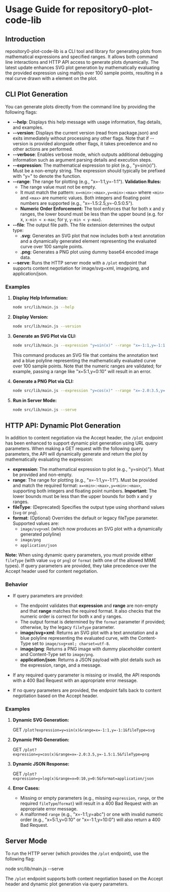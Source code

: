 # Usage Guide for repository0-plot-code-lib

## Introduction

repository0-plot-code-lib is a CLI tool and library for generating plots from mathematical expressions and specified ranges. It allows both command line interactions and HTTP API access to generate plots dynamically. The latest update enhances SVG plot generation by mathematically evaluating the provided expression using mathjs over 100 sample points, resulting in a real curve drawn with a <polyline> element on the plot.

## CLI Plot Generation

You can generate plots directly from the command line by providing the following flags:

- **--help**: Displays this help message with usage information, flag details, and examples.
- **--version**: Displays the current version (read from package.json) and exits immediately without processing any other flags. Note that if --version is provided alongside other flags, it takes precedence and no other actions are performed.
- **--verbose**: Enables verbose mode, which outputs additional debugging information such as argument parsing details and execution steps.
- **--expression**: The mathematical expression to plot (e.g., "y=sin(x)"). Must be a non-empty string. The expression should typically be prefixed with "y=" to denote the function.
- **--range**: The range for plotting (e.g., "x=-1:1,y=-1:1"). **Validation Rules:**
  - The range value must not be empty.
  - It must match the pattern: `x=<min>:<max>,y=<min>:<max>` where `<min>` and `<max>` are numeric values. Both integers and floating point numbers are supported (e.g., "x=-1.5:2.5,y=-0.5:0.5").
  - **Numeric Order Enforcement:** The tool enforces that for both x and y ranges, the lower bound must be less than the upper bound (e.g. for x, `x-min < x-max`; for y, `y-min < y-max`).
- **--file**: The output file path. The file extension determines the output type:
  - **.svg**: Generates an SVG plot that now includes both a text annotation and a dynamically generated <polyline> element representing the evaluated curve over 100 sample points.
  - **.png**: Generates a PNG plot using dummy base64 encoded image data.
- **--serve**: Runs the HTTP server mode with a `/plot` endpoint that supports content negotiation for image/svg+xml, image/png, and application/json.

### Examples

1. **Display Help Information:**

   ```bash
   node src/lib/main.js --help
   ```

2. **Display Version:**

   ```bash
   node src/lib/main.js --version
   ```

3. **Generate an SVG Plot via CLI:**

   ```bash
   node src/lib/main.js --expression "y=sin(x)" --range "x=-1:1,y=-1:1" --file output.svg [--verbose]
   ```
   This command produces an SVG file that contains the annotation text and a blue polyline representing the mathematically evaluated curve over 100 sample points. Note that the numeric ranges are validated; for example, passing a range like "x=5:1,y=0:10" will result in an error.

4. **Generate a PNG Plot via CLI:**

   ```bash
   node src/lib/main.js --expression "y=cos(x)" --range "x=-2.0:3.5,y=-1.5:1.5" --file output.png
   ```

5. **Run in Server Mode:**

   ```bash
   node src/lib/main.js --serve
   ```

## HTTP API: Dynamic Plot Generation

In addition to content negotiation via the Accept header, the `/plot` endpoint has been enhanced to support dynamic plot generation using URL query parameters. When making a GET request with the following query parameters, the API will dynamically generate and return the plot by mathematically evaluating the expression:

- **expression**: The mathematical expression to plot (e.g., "y=sin(x)"). Must be provided and non-empty.
- **range**: The range for plotting (e.g., "x=-1:1,y=-1:1"). Must be provided and match the required format: `x=<min>:<max>,y=<min>:<max>`, supporting both integers and floating point numbers. **Important:** The lower bounds must be less than the upper bounds for both x and y ranges.
- **fileType**: (Deprecated) Specifies the output type using shorthand values (`svg` or `png`).
- **format**: (Optional) Overrides the default or legacy fileType parameter. Supported values are:
  - `image/svg+xml` (which now produces an SVG plot with a dynamically generated polyline)
  - `image/png`
  - `application/json`

**Note:** When using dynamic query parameters, you must provide either `fileType` (with value `svg` or `png`) or `format` (with one of the allowed MIME types). If query parameters are provided, they take precedence over the Accept header used for content negotiation.

### Behavior

- If query parameters are provided:
  - The endpoint validates that **expression** and **range** are non-empty and that **range** matches the required format. It also checks that the numeric order is correct for both x and y ranges.
  - The output format is determined by the `format` parameter if provided; otherwise, by the legacy `fileType` parameter.
  - **image/svg+xml**: Returns an SVG plot with a text annotation and a blue polyline representing the evaluated curve, with the Content-Type set to `image/svg+xml; charset=utf-8`.
  - **image/png**: Returns a PNG image with dummy placeholder content and Content-Type set to `image/png`.
  - **application/json**: Returns a JSON payload with plot details such as the expression, range, and a message.

- If any required query parameter is missing or invalid, the API responds with a 400 Bad Request with an appropriate error message.
- If no query parameters are provided, the endpoint falls back to content negotiation based on the Accept header.

### Examples

1. **Dynamic SVG Generation:**

   GET `/plot?expression=y=sin(x)&range=x=-1:1,y=-1:1&fileType=svg`

2. **Dynamic PNG Generation:**

   GET `/plot?expression=y=cos(x)&range=x=-2.0:3.5,y=-1.5:1.5&fileType=png`

3. **Dynamic JSON Response:**

   GET `/plot?expression=y=log(x)&range=x=0:10,y=0:5&format=application/json`

4. **Error Cases:**

   - Missing or empty parameters (e.g., missing `expression`, `range`, or the required `fileType`/`format`) will result in a 400 Bad Request with an appropriate error message.
   - A malformed `range` (e.g., "x=-1:1,y=abc") or one with invalid numeric order (e.g., "x=5:1,y=0:10" or "x=-1:1,y=10:0") will also return a 400 Bad Request.

## Server Mode

To run the HTTP server (which provides the `/plot` endpoint), use the following flag:

   node src/lib/main.js --serve

The `/plot` endpoint supports both content negotiation based on the Accept header and dynamic plot generation via query parameters.
